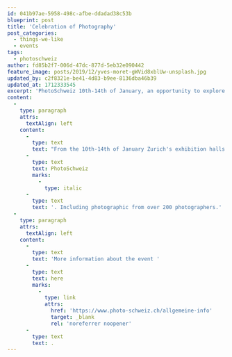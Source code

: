 ```yaml
---
id: 041b97ae-5958-498c-afbe-ddadad38c53b
blueprint: post
title: 'Celebration of Photography'
post_categories:
  - things-we-like
  - events
tags:
  - photoschweiz
author: fd85b2f7-006d-47dc-877d-5eb32e090442
feature_image: posts/2019/12/yves-moret-gWVid8xblUw-unsplash.jpg
updated_by: c2f8321e-be41-4d83-b9ee-8136dba46b39
updated_at: 1712333545
excerpt: 'PhotoSchweiz 10th-14th of January, an opportunity to explore a great exhibition of photography. '
content:
  -
    type: paragraph
    attrs:
      textAlign: left
    content:
      -
        type: text
        text: "From the 10th-14th of January Zurich's exhibition halls at Stage One and Halle 622 located in the north part of the city will be hosting the grand photo exhibition: "
      -
        type: text
        text: PhotoSchweiz
        marks:
          -
            type: italic
      -
        type: text
        text: '. Including photographic from over 200 photographers.'
  -
    type: paragraph
    attrs:
      textAlign: left
    content:
      -
        type: text
        text: 'More information about the event '
      -
        type: text
        text: here
        marks:
          -
            type: link
            attrs:
              href: 'https://www.photo-schweiz.ch/allgemeine-info'
              target: _blank
              rel: 'noreferrer noopener'
      -
        type: text
        text: .
---
```

